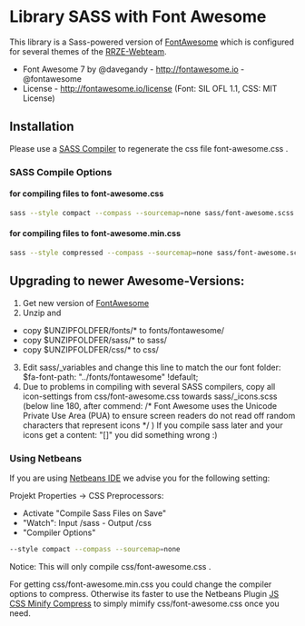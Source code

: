 # Library SASS with Font Awesome

This library is a Sass-powered version of [FontAwesome](http://fortawesome.github.io/Font-Awesome/) 
which is configured for several themes of the [RRZE-Webteam](https://github.com/RRZE-Webteam).

*  Font Awesome 7 by @davegandy - http://fontawesome.io - @fontawesome
*  License - http://fontawesome.io/license (Font: SIL OFL 1.1, CSS: MIT License)
 
## Installation

Please use a [SASS Compiler](http://sass-lang.com) to regenerate the css
file font-awesome.css .


### SASS Compile Options

#### for compiling files to font-awesome.css

```sh
sass --style compact --compass --sourcemap=none sass/font-awesome.scss css/font-awesome.css
```


#### for compiling files to font-awesome.min.css

```sh
sass --style compressed --compass --sourcemap=none sass/font-awesome.scss css/font-awesome.min.css
```



## Upgrading to newer Awesome-Versions:

1. Get new version of [FontAwesome](http://fortawesome.github.io/Font-Awesome/) 
2. Unzip and
- copy  $UNZIPFOLDFER/fonts/*   to  fonts/fontawesome/
- copy  $UNZIPFOLDFER/sass/*   to  sass/
- copy  $UNZIPFOLDFER/css/*   to  css/
3. Edit sass/_variables and change this line to match the our font folder:
 $fa-font-path:        "../fonts/fontawesome" !default;
4. Due to problems in compiling with several SASS compilers, copy all icon-settings from css/font-awesome.css towards sass/_icons.scss
   (below line 180, after commend:
      /* Font Awesome uses the Unicode Private Use Area (PUA) to ensure screen
         readers do not read off random characters that represent icons */ 
    )
   If you compile sass later and your icons get a content: "[]" you did something wrong :)


### Using Netbeans

If you are using [Netbeans IDE](https://netbeans.org) we advise you for the following setting:

Projekt Properties -> CSS Preprocessors:

- Activate "Compile Sass Files on Save"
- "Watch":   Input /sass  - Output /css
- "Compiler Options"

```sh
--style compact --compass --sourcemap=none
```

Notice: This will only compile css/font-awesome.css .

For getting css/font-awesome.min.css you could change the compiler options to compress.
Otherwise its faster to use the Netbeans Plugin [JS CSS Minify Compress](http://plugins.netbeans.org/plugin/49666/js-css-minify-compress)
to simply mimify css/font-awesome.css once you need.

    

